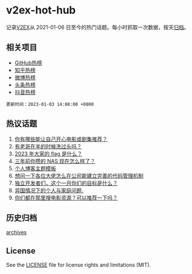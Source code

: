 # v2ex-hot-hub

 记录[V2EX](https://www.v2ex.com/)从 2021-01-06 日至今的热门话题。每小时抓取一次数据，按天[归档](archives)。
 
 ## 相关项目

- [GitHub热榜](https://github.com/lonnyzhang423/github-hot-hub)
- [知乎热榜](https://github.com/lonnyzhang423/zhihu-hot-hub)
- [微博热榜](https://github.com/lonnyzhang423/weibo-hot-hub)
- [头条热榜](https://github.com/lonnyzhang423/toutiao-hot-hub)
- [抖音热榜](https://github.com/lonnyzhang423/douyin-hot-hub)


 `更新时间：2023-01-03 14:08:00 +0800`

## 热议话题

1. [你有哪些能让自己开心电影或剧集推荐？](https://www.v2ex.com/t/906068)
1. [有老哥在羊的时候洗过头吗？](https://www.v2ex.com/t/906083)
1. [2023 年大家的 flag 是什么？](https://www.v2ex.com/t/906179)
1. [三年前你攒的 NAS 现在怎么样了？](https://www.v2ex.com/t/906204)
1. [个人博客主题模板](https://www.v2ex.com/t/906107)
1. [想问一下各位大佬怎么在公司能建立完善的代码管理机制](https://www.v2ex.com/t/906151)
1. [独立开发者们，这个一月你们的目标是什么？](https://www.v2ex.com/t/906076)
1. [异国情况下的个人与家庭问题.](https://www.v2ex.com/t/906184)
1. [你们都在那里搜电影资源？可以推荐一下吗？](https://www.v2ex.com/t/906194)

## 历史归档

[archives](archives)

## License

See the [LICENSE](LICENSE) file for license rights and limitations (MIT).
